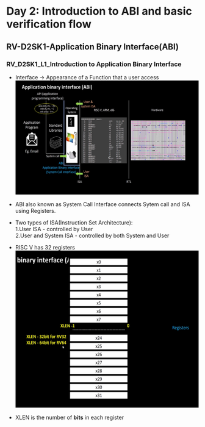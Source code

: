 # Day 2: Introduction to ABI and basic verification flow

## RV-D2SK1-Application Binary Interface(ABI)

### RV_D2SK1_L1_Introduction to Application Binary Interface

- Interface &rarr; Appearance of a Function that a user access
![ABI_in_computers](images/Screenshot%202025-05-05%20170808.png)

- ABI also known as System Call Interface connects Sytem call and ISA using Registers.  
- Two types of ISA(Instruction Set Architecture):  
  1.User ISA - controlled by User  
  2.User and System ISA - controlled by both System and User

  
- RISC V has 32 registers
![RISC-V_regisers](images/Screenshot%202025-05-05%20170922.png) 

- XLEN is the number of **bits** in each register 